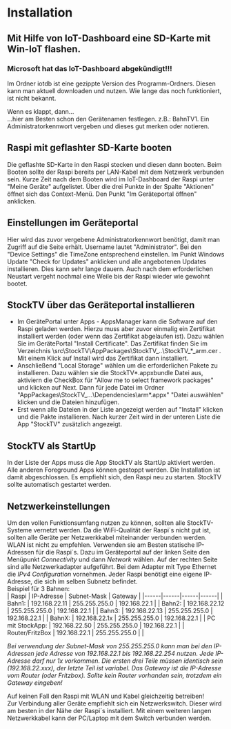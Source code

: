 # Installation

## Mit Hilfe von IoT-Dashboard eine SD-Karte mit Win-IoT flashen. 
### Microsoft hat das IoT-Dashboard abgekündigt!!!
Im Ordner iotdb ist eine gezippte Version des Programm-Ordners. Diesen kann man aktuell downloaden und nutzen. Wie lange das noch funktioniert, ist nicht bekannt.

Wenn es klappt, dann...  
...hier am Besten schon den Gerätenamen festlegen. z.B.: BahnTV1. 
Ein Administratorkennwort vergeben und dieses gut merken oder notieren.

## Raspi mit geflashter SD-Karte booten
Die geflashte SD-Karte in den Raspi stecken und diesen dann booten. Beim Booten sollte der Raspi bereits per LAN-Kabel
mit dem Netzwerk verbunden sein. Kurze Zeit nach dem Booten wird im IoT-Dashboard der Raspi unter "Meine Geräte" aufgelistet.
Über die drei Punkte in der Spalte "Aktionen" öffnet sich das Context-Menü. Den Punkt "Im Geräteportal öffnen" anklicken.

## Einstellungen im Geräteportal
Hier wird das zuvor vergebene Administratorkennwort benötigt, damit man Zugriff auf die Seite erhält. Username lautet "Administrator". Bei den "Device Settings" die TimeZone entsprechend einstellen. Im Punkt Windows Update "Check for Updates" anklicken und alle angebotenen Updates installieren. 
Dies kann sehr lange dauern. Auch nach dem erforderlichen Neustart vergeht nochmal eine Weile bis der Raspi wieder wie gewohnt bootet.

## StockTV über das Geräteportal installieren
  - Im GerätePortal unter Apps - AppsManager kann die Software auf den Raspi geladen werden. Hierzu muss aber zuvor einmalig ein Zertifikat installiert werden (oder wenn das Zertifikat abgelaufen ist). Dazu wählen Sie im GerätePortal "Install Certificate". Das Zertifikat finden Sie im Verzeichnis \src\StockTV\AppPackages\StockTV_..\StockTV_*_arm.cer . Mit einem Klick auf Install wird das Zertifikat dann installiert. 
  - Anschließend "Local Storage" wählen um die erforderlichen Pakete zu installieren. Dazu wählen sie die StockTV*.appxbundle Datei aus, aktiviern die CheckBox für "Allow me to select framework packages" und klicken auf Next. Dann für jede Datei im Ordner "AppPackages\StockTV_...\Dependencies\arm\*.appx" "Datei auswählen" klicken und die Dateien hinzufügen. 
  - Erst wenn alle Dateien in der Liste angezeigt werden auf "Install" klicken und die Pakte installieren. Nach kurzer Zeit wird in der unteren Liste die App "StockTV" zusätzlich angezeigt.  
	
## StockTV als StartUp
In der Liste der Apps muss die App StockTV als StartUp aktiviert werden. Alle anderen Foreground Apps können gestoppt werden.
Die Installation ist damit abgeschlossen. Es empfiehlt sich, den Raspi neu zu starten.
StockTV sollte automatisch gestartet werden.

## Netzwerkeinstellungen
Um den vollen Funktionsumfang nutzen zu können, sollten alle StockTV-Systeme vernetzt werden. Da die WiFi-Qualität der Raspi´s nicht gut ist, sollten alle Geräte per Netzwerkkabel miteinander verbunden werden. WLAN ist nicht zu empfehlen. Verwenden sie am Besten statische IP-Adressen für die Raspi´s. Dazu im Geräteportal auf der linken Seite den Menüpunkt *Connectivity* und dann *Network* wählen. Auf der rechten Seite sind alle Netzwerkadapter aufgeführt. Bei dem Adapter mit Type Ethernet die *IPv4 Configuration* vornehmen. Jeder Raspi benötigt eine eigene IP-Adresse, die sich im selben Subnetz befindet.  
Beispiel für 3 Bahnen:  
| Raspi	| IP-Adresse | Subnet-Mask | Gateway |
|------|------|------|------|
| Bahn1: | 192.168.22.11 | 255.255.255.0 | 192.168.22.1 |
| Bahn2: | 192.168.22.12 | 255.255.255.0 | 192.168.22.1 |
| Bahn3: | 192.168.22.13 | 255.255.255.0 | 192.168.22.1 |
| BahnX: | 192.168.22.1x | 255.255.255.0 | 192.168.22.1 |
| PC mit StockApp: | 192.168.22.50 | 255.255.255.0 | 192.168.22.1 |
| Router/FritzBox | 192.168.22.1 | 255.255.255.0 |  |

*Bei verwendung der Subnet-Mask von 255.255.255.0 kann man bei den IP-Adressen jede Adresse von 192.168.22.1 bis 192.168.22.254 nutzen. Jede IP-Adresse darf nur 1x vorkommen. Die ersten drei Teile müssen identisch sein (192.168.22.xxx), der letzte Teil ist variabel. Das Gateway ist die IP-Adresse vom Router (oder Fritzbox). Sollte kein Router vorhanden sein, trotzdem ein Gateway eingeben!*

Auf keinen Fall den Raspi mit WLAN und Kabel gleichzeitig betreiben!  
Zur Verbindung aller Geräte empfiehlt sich ein Netzwerkswitch. Dieser wird am besten in der Nähe der Raspi´s installiert. Mit einem weiteren langen Netzwerkkabel kann der PC/Laptop mit dem Switch verbunden werden.

